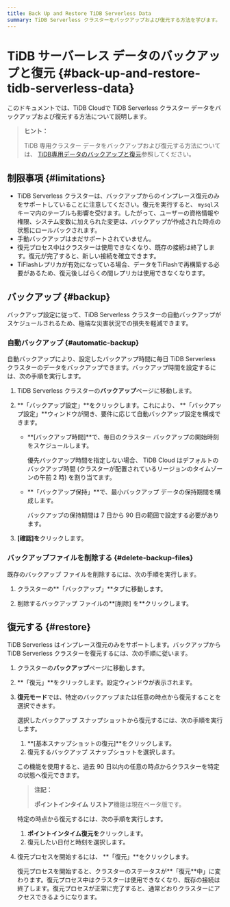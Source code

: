 ```yaml
---
title: Back Up and Restore TiDB Serverless Data
summary: TiDB Serverless クラスターをバックアップおよび復元する方法を学びます。
---
```


# TiDB サーバーレス データのバックアップと復元 {#back-up-and-restore-tidb-serverless-data}

このドキュメントでは、TiDB Cloudで TiDB Serverless クラスター データをバックアップおよび復元する方法について説明します。

> **ヒント：**
>
> TiDB 専用クラスター データをバックアップおよび復元する方法については、 [TiDB専用データのバックアップと復元](/tidb-cloud/backup-and-restore.md)参照してください。

## 制限事項 {#limitations}

-   TiDB Serverless クラスターは、バックアップからのインプレース復元のみをサポートしていることに注意してください。復元を実行すると、 `mysql`スキーマ内のテーブルも影響を受けます。したがって、ユーザーの資格情報や権限、システム変数に加えられた変更は、バックアップが作成された時点の状態にロールバックされます。
-   手動バックアップはまだサポートされていません。
-   復元プロセス中はクラスターは使用できなくなり、既存の接続は終了します。復元が完了すると、新しい接続を確立できます。
-   TiFlashレプリカが有効になっている場合、データをTiFlashで再構築する必要があるため、復元後しばらくの間レプリカは使用できなくなります。

## バックアップ {#backup}

バックアップ設定に従って、TiDB Serverless クラスターの自動バックアップがスケジュールされるため、極端な災害状況での損失を軽減できます。

### 自動バックアップ {#automatic-backup}

自動バックアップにより、設定したバックアップ時間に毎日 TiDB Serverless クラスターのデータをバックアップできます。バックアップ時間を設定するには、次の手順を実行します。

1.  TiDB Serverless クラスターの**バックアップ**ページに移動します。

2.  **「バックアップ設定」**をクリックします。これにより、 **「バックアップ設定」**ウィンドウが開き、要件に応じて自動バックアップ設定を構成できます。

    -   **[バックアップ時間]**で、毎日のクラスター バックアップの開始時刻をスケジュールします。

        優先バックアップ時間を指定しない場合、 TiDB Cloud はデフォルトのバックアップ時間 (クラスターが配置されているリージョンのタイムゾーンの午前 2 時) を割り当てます。

    -   **「バックアップ保持」**で、最小バックアップ データの保持期間を構成します。

        バックアップの保持期間は 7 日から 90 日の範囲で設定する必要があります。

3.  **[確認]を**クリックします。

### バックアップファイルを削除する {#delete-backup-files}

既存のバックアップ ファイルを削除するには、次の手順を実行します。

1.  クラスターの**「バックアップ」**タブに移動します。

2.  削除するバックアップ ファイルの**[削除] を**クリックします。

## 復元する {#restore}

TiDB Serverless はインプレース復元のみをサポートします。バックアップから TiDB Serverless クラスターを復元するには、次の手順に従います。

1.  クラスターの**バックアップ**ページに移動します。

2.  **「復元」**をクリックします。設定ウィンドウが表示されます。

3.  **復元モード**では、特定のバックアップまたは任意の時点から復元することを選択できます。

    <SimpleTab>
     <div label="Basic Snapshot Restore">

    選択したバックアップ スナップショットから復元するには、次の手順を実行します。

    1.  **[基本スナップショットの復元]**をクリックします。
    2.  復元するバックアップ スナップショットを選択します。

    </div>
     <div label="Point-in-Time Restore">

    この機能を使用すると、過去 90 日以内の任意の時点からクラスターを特定の状態へ復元できます。

    > **注記：**
    >
    > **ポイントインタイム リストア**機能は現在ベータ版です。

    特定の時点から復元するには、次の手順を実行します。

    1.  **ポイントインタイム復元を**クリックします。
    2.  復元したい日付と時刻を選択します。

    </div>
     </SimpleTab>

4.  復元プロセスを開始するには、 **「復元」**をクリックします。

    復元プロセスを開始すると、クラスターのステータスが**「復元**中」に変わります。復元プロセス中はクラスターは使用できなくなり、既存の接続は終了します。復元プロセスが正常に完了すると、通常どおりクラスターにアクセスできるようになります。

